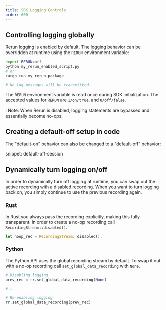```yaml
---
title: SDK Logging Controls
order: 600
---
```


## Controlling logging globally

Rerun logging is enabled by default. The logging behavior can be overridden at runtime using the `RERUN` environment variable:

```sh
export RERUN=off
python my_rerun_enabled_script.py
# or
cargo run my_rerun_package

# No log messages will be transmitted.
```

The `RERUN` environment variable is read once during SDK initialization. The accepted values for `RERUN` are `1/on/true`, and `0/off/false`.

ℹ️ Note: When Rerun is disabled, logging statements are bypassed and essentially become no-ops.

## Creating a default-off setup in code

The "default-on" behavior can also be changed to a "default-off" behavior:

snippet: default-off-session

## Dynamically turn logging on/off

In order to dynamically turn off logging at runtime, you can swap out the active recording with a disabled recording.
When you want to turn logging back on, you simply continue to use the previous recording again.

### Rust

In Rust you always pass the recording explicitly, making this fully transparent.
In order to create a no-op recording call `RecordingStream::disabled()`.

```rust
let noop_rec = RecordingStream::disabled();
```

### Python

The Python API uses the global recording stream by default.
To swap it out with a no-op recording call `set_global_data_recording` with `None`.

```python
# Disabling logging
prev_rec = rr.set_global_data_recording(None)

# …

# Re-enabling logging
rr.set_global_data_recording(prev_rec)
```
